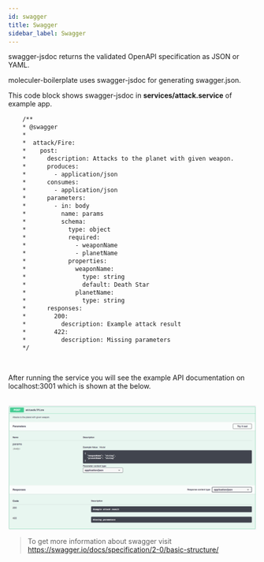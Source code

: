 ```yaml
---
id: swagger
title: Swagger
sidebar_label: Swagger
---
```


swagger-jsdoc returns the validated OpenAPI specification as JSON or YAML.

moleculer-boilerplate uses swagger-jsdoc for generating swagger.json.

This code block shows swagger-jsdoc in **services/attack.service** of example app.

````
	/**
	* @swagger
	*
	*  attack/Fire:
	*    post:
	*      description: Attacks to the planet with given weapon.
	*      produces:
	*        - application/json
	*      consumes:
	*        - application/json
	*      parameters:
	*        - in: body
	*          name: params
	*          schema:
	*            type: object
	*            required:
	*              - weaponName
	*              - planetName
	*            properties:
	*              weaponName:
	*                type: string
	*                default: Death Star
	*              planetName:
	*                type: string
	*      responses:
	*        200:
	*          description: Example attack result
	*        422:
	*          description: Missing parameters
	*/
````
<br>

After running the service you will see the example API documentation on localhost:3001 which is shown at the below.

<br>
<img src="assets/swagger.png" align="center" />
<br>

>To get more information about swagger visit
 https://swagger.io/docs/specification/2-0/basic-structure/
